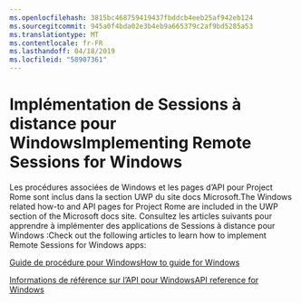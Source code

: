 ```yaml
---
ms.openlocfilehash: 3815bc468759419437fbddcb4eeb25af942eb124
ms.sourcegitcommit: 945a0f4bda02e3b4eb9a665379c2af9bd5285a53
ms.translationtype: MT
ms.contentlocale: fr-FR
ms.lasthandoff: 04/18/2019
ms.locfileid: "58907361"
---
```

# <a name="implementing-remote-sessions-for-windows"></a><span data-ttu-id="67849-101">Implémentation de Sessions à distance pour Windows</span><span class="sxs-lookup"><span data-stu-id="67849-101">Implementing Remote Sessions for Windows</span></span>

<span data-ttu-id="67849-102">Les procédures associées de Windows et les pages d’API pour Project Rome sont inclus dans la section UWP du site docs Microsoft.</span><span class="sxs-lookup"><span data-stu-id="67849-102">The Windows related how-to and API pages for Project Rome are included in the UWP section of the Microsoft docs site.</span></span> <span data-ttu-id="67849-103">Consultez les articles suivants pour apprendre à implémenter des applications de Sessions à distance pour Windows :</span><span class="sxs-lookup"><span data-stu-id="67849-103">Check out the following articles to learn how to implement Remote Sessions for Windows apps:</span></span>

[<span data-ttu-id="67849-104">Guide de procédure pour Windows</span><span class="sxs-lookup"><span data-stu-id="67849-104">How to guide for Windows</span></span>](https://docs.microsoft.com/windows/uwp/launch-resume/remote-sessions)

[<span data-ttu-id="67849-105">Informations de référence sur l’API pour Windows</span><span class="sxs-lookup"><span data-stu-id="67849-105">API reference for Windows</span></span>](https://docs.microsoft.com/uwp/api/windows.system.remotesystems.remotesystemsession)
